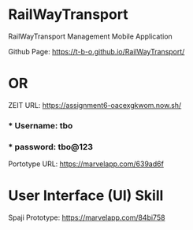 # RailWayTransport
RailWayTransport Management Mobile Application

Github Page: https://t-b-o.github.io/RailWayTransport/      

#                        OR

ZEIT URL: https://assignment6-oacexgkwom.now.sh/


### * Username: tbo

### * password: tbo@123


Portotype URL: https://marvelapp.com/639ad6f



# User Interface (UI) Skill

Spaji Prototype: https://marvelapp.com/84bi758


